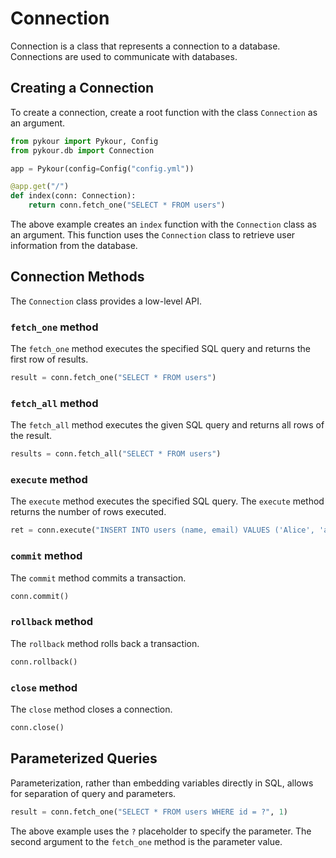 # Connection

Connection is a class that represents a connection to a database. Connections are used to communicate with databases.

## Creating a Connection

To create a connection, create a root function with the class `Connection` as an argument.

```python
from pykour import Pykour, Config
from pykour.db import Connection

app = Pykour(config=Config("config.yml"))

@app.get("/")
def index(conn: Connection):
    return conn.fetch_one("SELECT * FROM users")
```

The above example creates an `index` function with the `Connection` class as an argument.
This function uses the `Connection` class to retrieve user information from the database.

## Connection Methods

The `Connection` class provides a low-level API.

### `fetch_one` method

The `fetch_one` method executes the specified SQL query and returns the first row of results.

```python
result = conn.fetch_one("SELECT * FROM users")
```

### `fetch_all` method

The `fetch_all` method executes the given SQL query and returns all rows of the result.

```python
results = conn.fetch_all("SELECT * FROM users")
```

### `execute` method

The `execute` method executes the specified SQL query. The `execute` method returns the number of rows executed.

```python
ret = conn.execute("INSERT INTO users (name, email) VALUES ('Alice', 'alice@example.com')")
```

### `commit` method

The `commit` method commits a transaction.

```python
conn.commit()
```

### `rollback` method

The `rollback` method rolls back a transaction.

```python
conn.rollback()
```

### `close` method

The `close` method closes a connection.

```python
conn.close()
```

## Parameterized Queries

Parameterization, rather than embedding variables directly in SQL, allows for separation of query and parameters.

```python
result = conn.fetch_one("SELECT * FROM users WHERE id = ?", 1)
```

The above example uses the `?` placeholder to specify the parameter.
The second argument to the `fetch_one` method is the parameter value.
